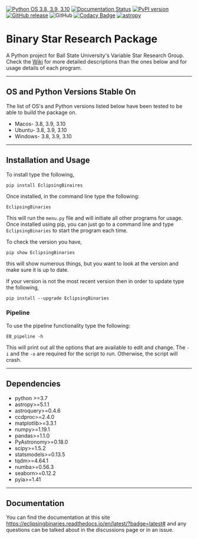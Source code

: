 [![Python OS 3.8, 3.9, 3.10](https://github.com/kjkoeller/Binary_Star_Research_Package/actions/workflows/ci_tests.yml/badge.svg)](https://github.com/kjkoeller/Binary_Star_Research_Package/actions/workflows/ci_tests.yml)
[![Documentation Status](https://readthedocs.org/projects/eclipsingbinaries/badge/?version=latest)](https://eclipsingbinaries.readthedocs.io/en/latest/?badge=latest)
[![PyPI version](https://badge.fury.io/py/EclipsingBinaries.svg)](https://badge.fury.io/py/EclipsingBinaries)
[![GitHub release](https://img.shields.io/github/v/release/kjkoeller/Variable_Star_Research_Package)](https://github.com/kjkoeller/Variable_Star_Research_Package/releases/)
![GitHub](https://img.shields.io/github/license/kjkoeller/Variable_Star_Research_Package)
[![Codacy Badge](https://app.codacy.com/project/badge/Grade/9cd9a15e47ab4ed7b78071d096ea099d)](https://www.codacy.com/gh/kjkoeller/EclipsingBinaries/dashboard?utm_source=github.com\&utm_medium=referral\&utm_content=kjkoeller/EclipsingBinaries\&utm_campaign=Badge_Grade)
[![astropy](http://img.shields.io/badge/powered%20by-AstroPy-orange.svg?style=flat)](http://www.astropy.org/)

# Binary Star Research Package

A Python project for Ball State University's Variable Star Research Group. Check the [Wiki](https://eclipsingbinaries.readthedocs.io/en/latest/?badge=latest) for more detailed descriptions than the ones below and for usage details of each program.

***

## OS and Python Versions Stable On

The list of OS's and Python versions listed below have been tested to be able to build the package on.

*  Macos- 3.8, 3.9, 3.10
*  Ubuntu- 3.8, 3.9, 3.10
*  Windows- 3.8, 3.9, 3.10

***

## Installation and Usage

To install type the following,

    pip install EclipsingBinaires

Once installed, in the command line type the following:

    EclipsingBinaries

This will run the `menu.py` file and will initiate all other programs for usage.
Once installed using pip, you can just go to a command line and type `EclipsingBinaries` to start the program each time.

To check the version you have,

    pip show EclipsingBinaries

this will show numerous things, but you want to look at the version and make sure it is up to date.

If your version is not the most recent version then in order to update type the following,

    pip install --upgrade EclipsingBinaries

### Pipeline

To use the pipeline functionality type the following:

    EB_pipeline -h

This will print out all the options that are available to edit and change. The `-i` and the `-o` are required for the script to run. Otherwise, the script will crash.

***

## Dependencies

*   python >=3.7
*   astropy>=5.1.1
*   astroquery>=0.4.6
*   ccdproc>=2.4.0
*   matplotlib>=3.3.1
*   numpy>=1.19.1
*   pandas>=1.1.0
*   PyAstronomy>=0.18.0
*   scipy>=1.5.2
*   statsmodels>=0.13.5
*   tqdm>=4.64.1
*   numba>=0.56.3
*   seaborn>=0.12.2
*   pyia>=1.41

***

## Documentation

You can find the documentation at this site https://eclipsingbinaries.readthedocs.io/en/latest/?badge=latest# and any questions can be talked about in the discussions page or in an issue.
